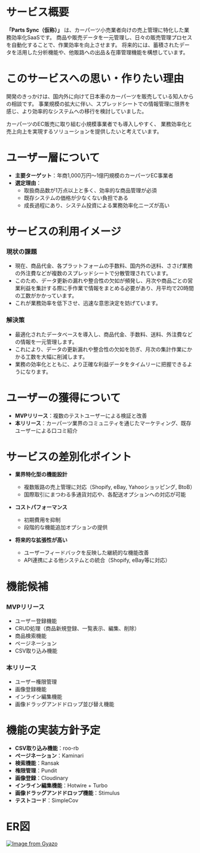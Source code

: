 # サービス概要
**「Parts Sync（仮称）」** は、カーパーツ小売業者向けの売上管理に特化した業務効率化SaaSです。
商品や販売データを一元管理し、日々の販売管理プロセスを自動化することで、作業効率を向上させます。
将来的には、蓄積されたデータを活用した分析機能や、他販路への出品＆在庫管理機能を構想しています。



# このサービスへの思い・作りたい理由
開発のきっかけは、国内外に向けて日本車のカーパーツを販売している知人からの相談です。
事業規模の拡大に伴い、スプレッドシートでの情報管理に限界を感じ、より効率的なシステムへの移行を検討していました。

カーパーツのEC販売に取り組む小規模事業者でも導入しやすく、
業務効率化と売上向上を実現するソリューションを提供したいと考えています。



# ユーザー層について
- **主要ターゲット**：年商1,000万円〜1億円規模のカーパーツEC事業者
- **選定理由**：
  - 取扱商品数が1万点以上と多く、効率的な商品管理が必須
  - 既存システムの価格が少なくない負担である
  - 成長過程にあり、システム投資による業務効率化ニーズが高い



# サービスの利用イメージ

### 現状の課題
- 現在、商品代金、各プラットフォームの手数料、国内外の送料、ささげ業務の外注費などが複数のスプレッドシートで分散管理されています。
- このため、データ更新の漏れや整合性の欠如が頻発し、月次や商品ごとの営業利益を集計する際に手作業で情報をまとめる必要があり、月平均で20時間の工数がかかっています。
- これが業務効率を低下させ、迅速な意思決定を妨げています。

### 解決策
- 最適化されたデータベースを導入し、商品代金、手数料、送料、外注費などの情報を一元管理します。
- これにより、データの更新漏れや整合性の欠如を防ぎ、月次の集計作業にかかる工数を大幅に削減します。
- 業務の効率化とともに、より正確な利益データをタイムリーに把握できるようになります。



# ユーザーの獲得について
- **MVPリリース**：複数のテストユーザーによる検証と改善
- **本リリース**：カーパーツ業界のコミュニティを通じたマーケティング、既存ユーザーによる口コミ紹介



# サービスの差別化ポイント
- **業界特化型の機能設計**
  - 複数販路の売上管理に対応（Shopify, eBay, Yahooショッピング, BtoB）
  - 国際取引にまつわる多通貨対応や、各配送オプションへの対応が可能

- **コストパフォーマンス**
  - 初期費用を抑制
  - 段階的な機能追加オプションの提供

- **将来的な拡張性が高い**
  - ユーザーフィードバックを反映した継続的な機能改善
  - API連携による他システムとの統合（Shopify, eBay等に対応）


# 機能候補

### MVPリリース
- ユーザー登録機能
- CRUD処理（商品新規登録、一覧表示、編集、削除）
- 商品検索機能
- ページネーション
- CSV取り込み機能

### 本リリース
- ユーザー権限管理
- 画像登録機能
- インライン編集機能
- 画像ドラッグアンドドロップ並び替え機能



# 機能の実装方針予定
- **CSV取り込み機能**：roo-rb
- **ページネーション**：Kaminari
- **検索機能**：Ransak
- **権限管理**：Pundit
- **画像登録**：Cloudinary
- **インライン編集機能**：Hotwire + Turbo
- **画像ドラッグアンドドロップ機能**：Stimulus
- **テストコード**：SimpleCov


# ER図
[![Image from Gyazo](https://i.gyazo.com/5cedc058c622f3a4191848d46cfac81c.png)](https://gyazo.com/5cedc058c622f3a4191848d46cfac81c)
